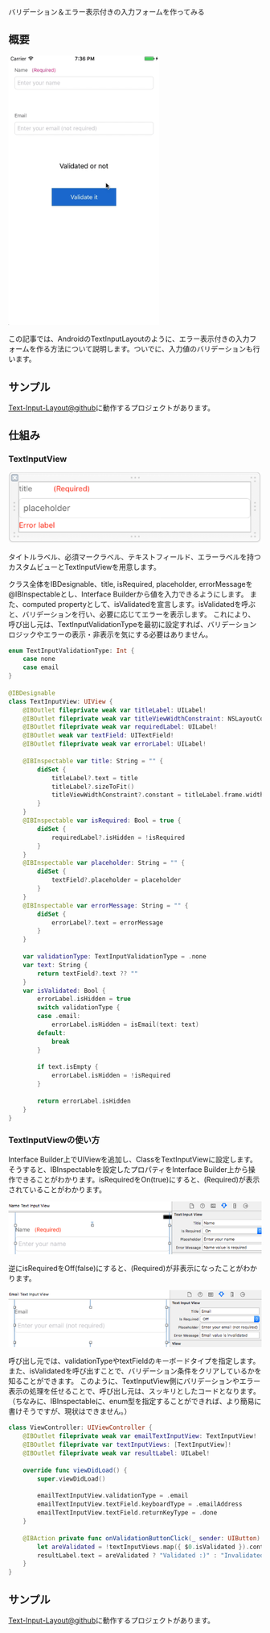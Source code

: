 バリデーション＆エラー表示付きの入力フォームを作ってみる

## 概要
<p><img src="https://github.com/ayakix/Text-Input-Layout/raw/master/images/animation.gif" alt="animation" width="300"></p>

この記事では、AndroidのTextInputLayoutのように、エラー表示付きの入力フォームを作る方法について説明します。ついでに、入力値のバリデーションも行います。

## サンプル
[Text-Input-Layout@github](https://github.com/ayakix/Text-Input-Layout)に動作するプロジェクトがあります。

## 仕組み
### TextInputView
![image1](https://github.com/ayakix/Text-Input-Layout/raw/master/images/image1.png)

タイトルラベル、必須マークラベル、テキストフィールド、エラーラベルを持つカスタムビューとTextInputViewを用意します。

クラス全体をIBDesignable、title, isRequired, placeholder, errorMessageを@IBInspectableとし、Interface Builderから値を入力できるようにします。
また、computed propertyとして、isValidatedを宣言します。isValidatedを呼ぶと、バリデーションを行い、必要に応じてエラーを表示します。
これにより、呼び出し元は、TextInputValidationTypeを最初に設定すれば、バリデーションロジックやエラーの表示・非表示を気にする必要はありません。

```swift
enum TextInputValidationType: Int {
    case none
    case email
}

@IBDesignable
class TextInputView: UIView {
    @IBOutlet fileprivate weak var titleLabel: UILabel!
    @IBOutlet fileprivate weak var titleViewWidthConstraint: NSLayoutConstraint!
    @IBOutlet fileprivate weak var requiredLabel: UILabel!
    @IBOutlet weak var textField: UITextField!
    @IBOutlet fileprivate weak var errorLabel: UILabel!

    @IBInspectable var title: String = "" {
        didSet {
            titleLabel?.text = title
            titleLabel?.sizeToFit()
            titleViewWidthConstraint?.constant = titleLabel.frame.width
        }
    }
    @IBInspectable var isRequired: Bool = true {
        didSet {
            requiredLabel?.isHidden = !isRequired
        }
    }
    @IBInspectable var placeholder: String = "" {
        didSet {
            textField?.placeholder = placeholder
        }
    }
    @IBInspectable var errorMessage: String = "" {
        didSet {
            errorLabel?.text = errorMessage
        }
    }

    var validationType: TextInputValidationType = .none
    var text: String {
        return textField?.text ?? ""
    }
    var isValidated: Bool {
        errorLabel.isHidden = true
        switch validationType {
        case .email:
            errorLabel.isHidden = isEmail(text: text)
        default:
            break
        }

        if text.isEmpty {
            errorLabel.isHidden = !isRequired
        }

        return errorLabel.isHidden
    }
}
```

### TextInputViewの使い方
Interface Builder上でUIViewを追加し、ClassをTextInputViewに設定します。
そうすると、IBInspectableを設定したプロパティをInterface Builder上から操作できることがわかります。isRequiredをOn(true)にすると、(Required)が表示されていることがわかります。

![image2](https://github.com/ayakix/Text-Input-Layout/raw/master/images/image2.png)

逆にisRequiredをOff(false)にすると、(Required)が非表示になったことがわかります。

![image3](https://github.com/ayakix/Text-Input-Layout/raw/master/images/image3.png)

呼び出し元では、validationTypeやtextFieldのキーボードタイプを指定します。
また、isValidatedを呼び出すことで、バリデーション条件をクリアしているかを知ることができます。
このように、TextInputView側にバリデーションやエラー表示の処理を任せることで、呼び出し元は、スッキリとしたコードとなります。
（ちなみに、IBInspectableに、enum型を指定することができれば、より簡易に書けそうですが、現状はできません。）

```swift
class ViewController: UIViewController {
    @IBOutlet fileprivate weak var emailTextInputView: TextInputView!
    @IBOutlet fileprivate var textInputViews: [TextInputView]!
    @IBOutlet fileprivate weak var resultLabel: UILabel!

    override func viewDidLoad() {
        super.viewDidLoad()

        emailTextInputView.validationType = .email
        emailTextInputView.textField.keyboardType = .emailAddress
        emailTextInputView.textField.returnKeyType = .done
    }

    @IBAction private func onValidationButtonClick(_ sender: UIButton) {
        let areValidated = !textInputViews.map({ $0.isValidated }).contains(false)
        resultLabel.text = areValidated ? "Validated :)" : "Invalidated :("
    }
}
```

## サンプル
[Text-Input-Layout@github](https://github.com/ayakix/Text-Input-Layout)に動作するプロジェクトがあります。
